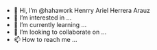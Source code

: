 - 👋 Hi, I’m @hahawork Henrry Ariel Herrera Arauz
- 👀 I’m interested in ...
- 🌱 I’m currently learning ...
- 💞️ I’m looking to collaborate on ...
- 📫 How to reach me ...

<!---
hahawork/hahawork is a ✨ special ✨ repository because its `README.md` (this file) appears on your GitHub profile.
You can click the Preview link to take a look at your changes.
--->
